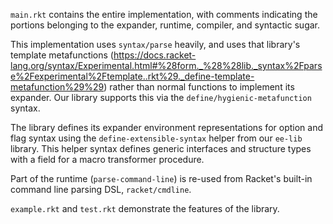 `main.rkt` contains the entire implementation, with comments indicating
the portions belonging to the expander, runtime, compiler, and syntactic
sugar.

This implementation uses `syntax/parse` heavily, and uses that library's
template metafunctions (https://docs.racket-lang.org/syntax/Experimental.html#%28form._%28%28lib._syntax%2Fparse%2Fexperimental%2Ftemplate..rkt%29._define-template-metafunction%29%29) rather than normal functions to implement its
expander. Our library supports this via the
`define/hygienic-metafunction` syntax.

The library defines its expander environment representations for option
and flag syntax using the `define-extensible-syntax` helper from our
`ee-lib` library. This helper syntax defines generic interfaces and
structure types with a field for a macro transformer procedure.

Part of the runtime (`parse-command-line`) is re-used from Racket's built-in command line parsing DSL, `racket/cmdline`.

`example.rkt` and `test.rkt` demonstrate the features of the library.
